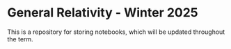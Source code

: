 # General Relativity - Winter 2025

This is a repository for storing notebooks, which will be updated throughout the term.